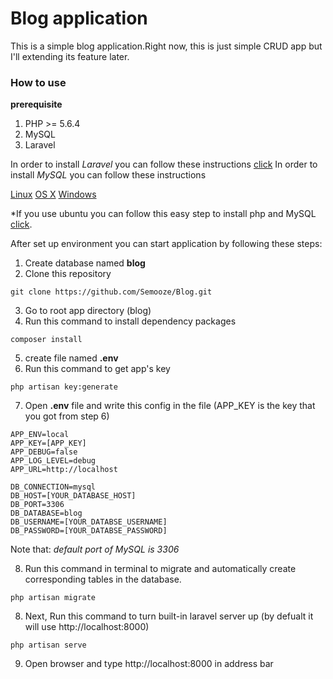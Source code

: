 # Blog application

This is a simple blog application.Right now, this is just simple CRUD app but I'll extending its feature later.

### How to use

__prerequisite__

1. PHP >= 5.6.4
2. MySQL
3. Laravel

In order to install _Laravel_ you can follow these instructions [click](https://laravel.com/docs/5.4/installation)
In order to install _MySQL_ you can follow these instructions

[Linux](https://dev.mysql.com/doc/refman/5.7/en/linux-installation.html)
[OS X](https://dev.mysql.com/doc/refman/5.7/en/osx-installation.html)
[Windows](https://dev.mysql.com/doc/refman/5.7/en/windows-installation.html)

*If you use ubuntu you can follow this easy step to install php and MySQL [click](https://www.digitalocean.com/community/tutorials/how-to-install-linux-apache-mysql-php-lamp-stack-on-ubuntu).

After set up environment you can start application by following these steps:

1. Create database named __blog__
2. Clone this repository
```
git clone https://github.com/Semooze/Blog.git
```
3. Go to root app directory (blog)
4. Run this command to install dependency packages
```
composer install
```
5. create file named __.env__
6. Run this command to get app's key
```
php artisan key:generate
```
7. Open __.env__ file and write this config in the file (APP_KEY is the key that you got from step 6)
```APP_NAME=Laravel
APP_ENV=local
APP_KEY=[APP_KEY]
APP_DEBUG=false
APP_LOG_LEVEL=debug
APP_URL=http://localhost

DB_CONNECTION=mysql
DB_HOST=[YOUR_DATABASE_HOST]
DB_PORT=3306
DB_DATABASE=blog
DB_USERNAME=[YOUR_DATABSE_USERNAME]
DB_PASSWORD=[YOUR_DATABSE_PASSWORD]
```
Note that: _default port of MySQL is 3306_

8. Run this command in terminal to migrate and automatically create corresponding tables in the database.
```
php artisan migrate
```
8. Next, Run this command to turn built-in laravel server up (by defualt it will use http://localhost:8000)
```
php artisan serve
```
9. Open browser and type http://localhost:8000 in address bar
